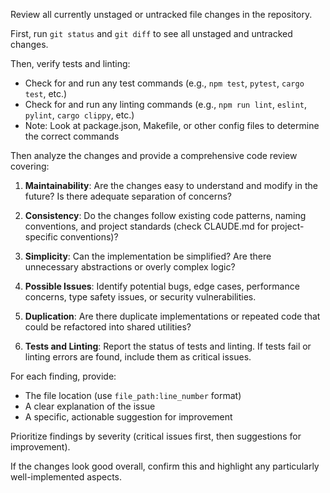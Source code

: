 Review all currently unstaged or untracked file changes in the repository.

First, run `git status` and `git diff` to see all unstaged and untracked changes.

Then, verify tests and linting:
- Check for and run any test commands (e.g., `npm test`, `pytest`, `cargo test`, etc.)
- Check for and run any linting commands (e.g., `npm run lint`, `eslint`, `pylint`, `cargo clippy`, etc.)
- Note: Look at package.json, Makefile, or other config files to determine the correct commands

Then analyze the changes and provide a comprehensive code review covering:

1. **Maintainability**: Are the changes easy to understand and modify in the future? Is there adequate separation of concerns?

2. **Consistency**: Do the changes follow existing code patterns, naming conventions, and project standards (check CLAUDE.md for project-specific conventions)?

3. **Simplicity**: Can the implementation be simplified? Are there unnecessary abstractions or overly complex logic?

4. **Possible Issues**: Identify potential bugs, edge cases, performance concerns, type safety issues, or security vulnerabilities.

5. **Duplication**: Are there duplicate implementations or repeated code that could be refactored into shared utilities?

6. **Tests and Linting**: Report the status of tests and linting. If tests fail or linting errors are found, include them as critical issues.

For each finding, provide:
- The file location (use `file_path:line_number` format)
- A clear explanation of the issue
- A specific, actionable suggestion for improvement

Prioritize findings by severity (critical issues first, then suggestions for improvement).

If the changes look good overall, confirm this and highlight any particularly well-implemented aspects.
